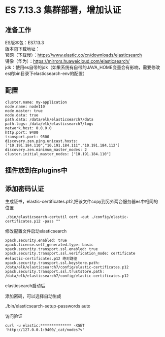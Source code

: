 # ES 7.13.3 集群部署，增加认证

## 准备工作

ES版本包：ES7.13.3  
版本包下载地址：  
官网（下载慢）：https://www.elastic.co/cn/downloads/elasticsearch  
镜像（华为）：https://mirrors.huaweicloud.com/elasticsearch/  
jdk：使用es自带的jdk（如果系统有自带的JAVA_HOME变量会有影响，需要修改es的bin目录下elasticsearch-env的配置）

## 配置

```
cluster.name: my-application
node.name: node110
node.master: true
node.data: true
path.data: /data/elk/elasticsearch7/data
path.logs: /data/elk/elasticsearch7/logs
network.host: 0.0.0.0
http.port: 9400
transport.port: 9500
discovery.zen.ping.unicast.hosts: ["10.191.184.110","10.191.184.111","10.191.184.112"]
discovery.zen.minimum_master_nodes: 2
cluster.initial_master_nodes: ["10.191.184.110"]
```

## 插件放到在plugins中

## 添加密码认证

生成证书，elastic-certificates.p12,把该文件copy到另外两台服务器es中相同的位置
```
./bin/elasticsearch-certutil cert -out ./config/elastic-certificates.p12 -pass ""
```

修改配置文件启动elasticsearch
```
xpack.security.enabled: true
xpack.license.self_generated.type: basic
xpack.security.transport.ssl.enabled: true
xpack.security.transport.ssl.verification_mode: certificate
#elastic-certificates.p12 绝对路径
xpack.security.transport.ssl.keystore.path: /data/elk/elasticsearch7/config/elastic-certificates.p12
xpack.security.transport.ssl.truststore.path: /data/elk/elasticsearch7/config/elastic-certificates.p12
```
elasticsearch启动后

添加密码，可以选择自动生成

./bin/elasticsearch-setup-passwords auto

访问验证

`curl -u elastic:************** -XGET 'http://127.0.0.1:9400/_cat/nodes?v'`